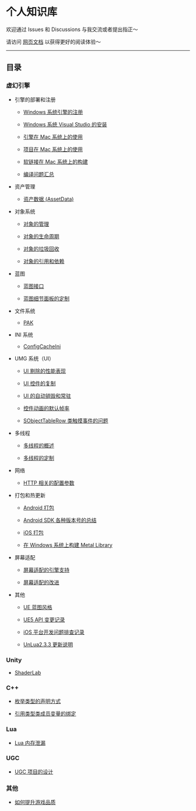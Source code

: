 # 个人知识库

欢迎通过 Issues 和 Discussions 与我交流或者提出指正～

请访问 [网页文档](https://gotgimhong.github.io/WorkNotes/) 以获得更好的阅读体验～

---

## 目录

<!-- 请保持与 _sidebar.md 中的内容一致 -->

### 虚幻引擎

+ 引擎的部署和注册

    + [Windows 系统引擎的注册](unreal_engine/windows_engine_registry.md)

    + [Windows 系统 Visual Studio 的安装](unreal_engine/windows_visual_studio.md)

    + [引擎在 Mac 系统上的使用](unreal_engine/mac_engine.md)

    + [项目在 Mac 系统上的使用](unreal_engine/mac_project.md)

    + [软链接在 Mac 系统上的构建](unreal_engine/mac_symlink.md)

    + [编译问题汇总](unreal_engine/compilation_questions.md)

+ 资产管理

    + [资产数据 (AssetData)](unreal_engine/asset_data.md)

+ 对象系统

    + [对象的管理](unreal_engine/object_management.md)

    + [对象的生命周期](unreal_engine/object_lifecycle.md)

    + [对象的垃圾回收](unreal_engine/object_garbage_collection.md)

    + [对象的引用和依赖](unreal_engine/object_reference.md)

+ 蓝图

    + [蓝图接口](unreal_engine/blueprint_interface.md)

    + [蓝图细节面板的定制](unreal_engine/detail_customization.md)

+ 文件系统

    + [PAK](unreal_engine/pak.md)

+ INI 系统

    + [ConfigCacheIni](unreal_engine/config_cache_ini.md)

+ UMG 系统（UI）

    + [UI 剔除的性能表现](unreal_engine/ui_culling_performance.md)

    + [UI 控件的复制](unreal_engine/ui_widget_duplication.md)

    + [UI 的自动销毁和常驻](unreal_engine/ui_persistence.md)

    + [控件动画的默认帧率](unreal_engine/widget_animation_default_frame_rate.md)

    + [SObjectTableRow 类触摸事件的问题](unreal_engine/table_row_touch_problem.md)

+ 多线程

    + [多线程的概述](unreal_engine/thread_summary.md)

    + [多线程的定制](unreal_engine/thread_runnable.md)

+ 网络

    + [HTTP 相关的配置参数](unreal_engine/http_config.md)

+ 打包和热更新

    + [Android 打包](unreal_engine/android_packaging.md)

    + [Android SDK 各种版本号的总结](unreal_engine/android_sdk_versions.md)

    + [iOS 打包](unreal_engine/ios_packaging.md)

    + [在 Windows 系统上构建 Metal Library](unreal_engine/windows_metal_library.md)

+ 屏幕适配

    + [屏幕适配的引擎支持](unreal_engine/screen_compatibility_engine.md)

    + [屏幕适配的改进](unreal_engine/screen_compatibility_advance.md)

+ 其他

    + [UE 蓝图风格](unreal_engine/blueprint_style.md)

    + [UE5 API 变更记录](unreal_engine/ue5_api_changes.md)

    + [iOS 平台开发问题排查记录](unreal_engine/ios_development.md)

    + [UnLua2.3.3 更新说明](unreal_engine/unlua_update233.md)

### Unity

+ [ShaderLab](unity/shader_lab.md)

### C\+\+

+ [枚举类型的声明方式](c++/enum_declaration.md)

+ [引用类型类成员变量的绑定](c++/reference_member_binding.md)

### Lua

+ [Lua 内存泄漏](lua/memory_leak.md)

### UGC

+ [UGC 项目的设计](ugc/ugc_design.md)

### 其他

+ [如何提升游戏品质](misc/quality_game.md)
